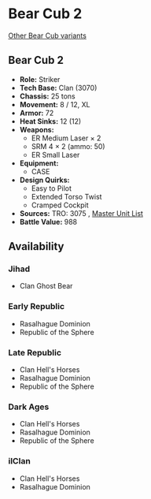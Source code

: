 # Bear Cub 2 

[Other Bear Cub variants](../bear_cub.md) 

## Bear Cub 2 

- **Role:** Striker 
- **Tech Base:** Clan (3070) 
- **Chassis:** 25 tons 
- **Movement:** 8 / 12, XL 
- **Armor:** 72 
- **Heat Sinks:** 12 (12) 
- **Weapons:** 
  - ER Medium Laser × 2 
  - SRM 4 × 2 (ammo: 50) 
  - ER Small Laser 
- **Equipment:** 
  - CASE 
- **Design Quirks:** 
  - Easy to Pilot 
  - Extended Torso Twist 
  - Cramped Cockpit 
- **Sources:** TRO: 3075 , [Master Unit List](http://masterunitlist.info/Unit/Details/315) 
- **Battle Value:** 988 

## Availability 

### Jihad 

- Clan Ghost Bear 

### Early Republic 

- Rasalhague Dominion 
- Republic of the Sphere 

### Late Republic 

- Clan Hell's Horses 
- Rasalhague Dominion 
- Republic of the Sphere 

### Dark Ages 

- Clan Hell's Horses 
- Rasalhague Dominion 
- Republic of the Sphere 

### ilClan 

- Clan Hell's Horses 
- Rasalhague Dominion 

